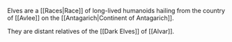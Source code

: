 
Elves are a [[Races|Race]] of long-lived humanoids hailing from the country of [[Avlee]] on the [[Antagarich|Continent of Antagarich]].

They are distant relatives of the [[Dark Elves]] of [[Alvar]].
